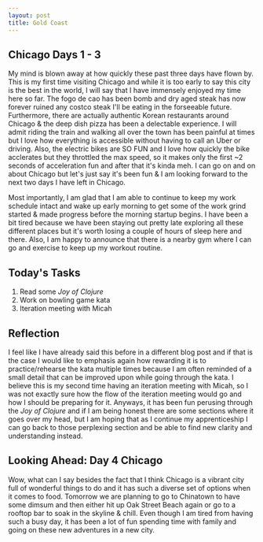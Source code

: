 ```yaml
---
layout: post
title: Gold Coast
---
```


## Chicago Days 1 - 3

My mind is blown away at how quickly these past three days have flown by. This is my first time visiting Chicago and while it is too early to say this city is the best 
in the world, I will say that I have immensely enjoyed my time here so far. The fogo de cao has been bomb and dry aged steak has now forever ruined any costco steak
I'll be eating in the forseeable future. Furthermore, there are actually authentic Korean restaurants around Chicago & the deep dish pizza has been a delectable 
experience. I will admit riding the train and walking all over the town has been painful at times but I love how everything is accessible without having to
call an Uber or driving. Also, the electric bikes are SO FUN and I love how quickly the bike acclerates but they throttled the max speed, so it makes only the 
first ~2 seconds of acceleration fun and after that it's kinda meh. I can go on and on about Chicago but let's just say it's been fun & I am looking forward 
to the next two days I have left in Chicago. 

Most importantly, I am glad that I am able to continue to keep my work schedule intact and wake up early morning to get some of the work grind started & made
progress before the morning startup begins. I have been a bit tired because we have been staying out pretty late exploring all these different places but it's 
worth losing a couple of hours of sleep here and there. Also, I am happy to announce that there is a nearby gym where I can go and exercise to keep up my workout
routine. 

## Today's Tasks
1. Read some _Joy of Clojure_
2. Work on bowling game kata
3. Iteration meeting with Micah

## Reflection 

I feel like I have already said this before in a different blog post and if that is the case I would like to emphasis again how rewarding it is to practice/rehearse the kata multiple times because I am often reminded of a small detail that can be improved upon while going through the kata. I believe this is my second time having an iteration meeting with Micah, so I was not exactly sure how the flow of the iteration meeting would go and how I should be preparing for it. Anyways, it has been fun perusing through the _Joy of Clojure_ and if I am being honest there are some sections where it goes over my head, but I am hoping that as I continue my apprenticeship I can go back to those perplexing section and be able to find new clarity and understanding instead. 


## Looking Ahead: Day 4 Chicago 

Wow, what can I say besides the fact that I think Chicago is a vibrant city full of wonderful things to do and it has such a diverse set of options when it comes to food. 
Tomorrow we are planning to go to Chinatown to have some dimsum and then either hit up Oak Street Beach again or go to a rooftop bar to soak in the skyline & chill. 
Even though I am tired from having such a busy day, it has been a lot of fun spending time with family and going on these new adventures in a new city. 
